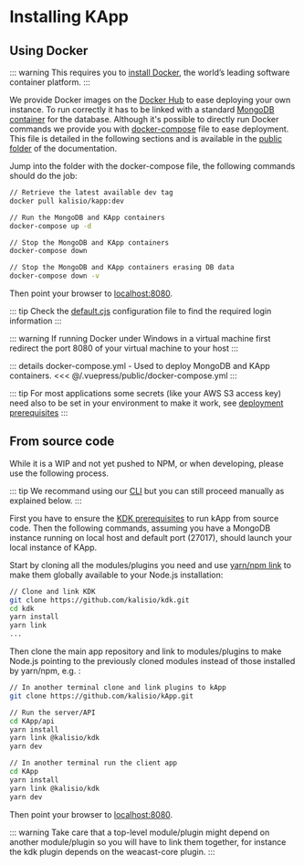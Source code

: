 # Installing KApp

## Using Docker

::: warning
This requires you to [install Docker](https://docs.docker.com/engine/installation/), the world’s leading software container platform.
:::

We provide Docker images on the [Docker Hub](https://hub.docker.com/r/kalisio/kapp/) to ease deploying your own instance. To run correctly it has to be linked with a standard [MongoDB container](https://hub.docker.com/_/mongo/) for the database. Although it's possible to directly run Docker commands we provide you with [docker-compose](https://docs.docker.com/compose/) file to ease deployment. This file is detailed in the following sections and is available in the [public folder](https://github.com/kalisio/kApp/tree/master/docs/.vuepress/public) of the documentation.

Jump into the folder with the docker-compose file, the following commands should do the job:

```bash
// Retrieve the latest available dev tag
docker pull kalisio/kapp:dev

// Run the MongoDB and KApp containers
docker-compose up -d

// Stop the MongoDB and KApp containers
docker-compose down

// Stop the MongoDB and KApp containers erasing DB data
docker-compose down -v
```

Then point your browser to [localhost:8080](http://localhost:8080).

::: tip
Check the [default.cjs](https://github.com/kalisio/kApp/blob/master/api/config/default.cjs) configuration file to find the required login information
:::

::: warning 
If running Docker under Windows in a virtual machine first redirect the port 8080 of your virtual machine to your host
::: 

::: details docker-compose.yml - Used to deploy MongoDB and KApp containers.
<<< @/.vuepress/public/docker-compose.yml
:::

::: tip
For most applications some secrets (like your AWS S3 access key) need also to be set in your environment to make it work, see [deployment prerequisites](https://kalisio.github.io/kdk/guides/development/deploy.html)
::: 

## From source code

While it is a WIP and not yet pushed to NPM, or when developing, please use the following process.

::: tip
We recommand using our [CLI](https://kalisio.github.io/kdk/tools/cli.html#kdk-cli) but you can still proceed manually as explained below.
:::

First you have to ensure the [KDK prerequisites](https://kalisio.github.io/kdk/guides/development/setup.html#prerequisites) to run kApp from source code. Then the following commands, assuming you have a MongoDB instance running on local host and default port (27017), should launch your local instance of KApp.

Start by cloning all the modules/plugins you need and use [yarn/npm link](https://docs.npmjs.com/cli/link) to make them globally available to your Node.js installation:
```bash
// Clone and link KDK
git clone https://github.com/kalisio/kdk.git
cd kdk
yarn install
yarn link
...
```

Then clone the main app repository and link to modules/plugins to make Node.js pointing to the previously cloned modules instead of those installed by yarn/npm, e.g. :
```bash
// In another terminal clone and link plugins to kApp
git clone https://github.com/kalisio/kApp.git

// Run the server/API
cd KApp/api
yarn install
yarn link @kalisio/kdk
yarn dev

// In another terminal run the client app
cd KApp
yarn install
yarn link @kalisio/kdk
yarn dev
```

Then point your browser to [localhost:8080](http://localhost:8080).

::: warning
Take care that a top-level module/plugin might depend on another module/plugin so you will have to link them together, for instance the kdk plugin depends on the weacast-core plugin.
:::